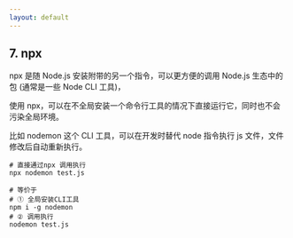```yaml
---
layout: default
---
```


## 7. npx

npx 是随 Node.js 安装附带的另一个指令，可以更方便的调用 Node.js 生态中的包 (通常是一些 Node CLI 工具)，

使用 npx，可以在不全局安装一个命令行工具的情况下直接运行它，同时也不会污染全局环境。

比如 nodemon 这个 CLI 工具，可以在开发时替代 node 指令执行 js 文件，文件修改后自动重新执行。

```shell
# 直接通过npx 调用执行
npx nodemon test.js

# 等价于
# ① 全局安装CLI工具
npm i -g nodemon
# ② 调用执行
nodemon test.js

```